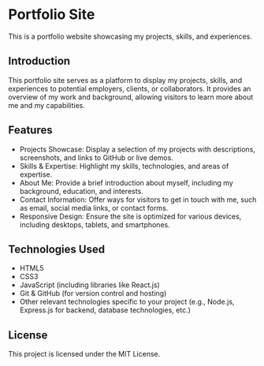 # Portfolio Site

This is a portfolio website showcasing my projects, skills, and experiences.

## Introduction

This portfolio site serves as a platform to display my projects, skills, and experiences to potential employers, clients, or collaborators. It provides an overview of my work and background, allowing visitors to learn more about me and my capabilities.

## Features

- Projects Showcase: Display a selection of my projects with descriptions, screenshots, and links to GitHub or live demos.
- Skills & Expertise: Highlight my skills, technologies, and areas of expertise.
- About Me: Provide a brief introduction about myself, including my background, education, and interests.
- Contact Information: Offer ways for visitors to get in touch with me, such as email, social media links, or contact forms.
- Responsive Design: Ensure the site is optimized for various devices, including desktops, tablets, and smartphones.

## Technologies Used

- HTML5
- CSS3 
- JavaScript (including libraries like React.js)
- Git & GitHub (for version control and hosting)
- Other relevant technologies specific to your project (e.g., Node.js, Express.js for backend, database technologies, etc.)

## License

This project is licensed under the MIT License.
